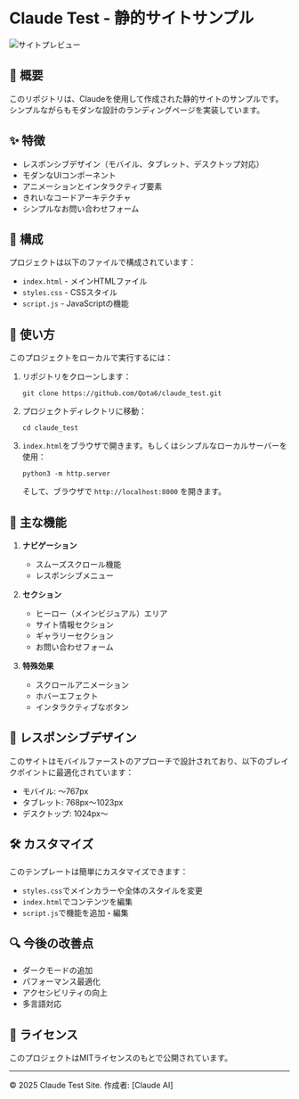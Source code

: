 # Claude Test - 静的サイトサンプル

![サイトプレビュー](https://api.placeholder.com/600x300)

## 🌟 概要

このリポジトリは、Claudeを使用して作成された静的サイトのサンプルです。シンプルながらもモダンな設計のランディングページを実装しています。

## ✨ 特徴

- レスポンシブデザイン（モバイル、タブレット、デスクトップ対応）
- モダンなUIコンポーネント
- アニメーションとインタラクティブ要素
- きれいなコードアーキテクチャ
- シンプルなお問い合わせフォーム

## 📁 構成

プロジェクトは以下のファイルで構成されています：

- `index.html` - メインHTMLファイル
- `styles.css` - CSSスタイル
- `script.js` - JavaScriptの機能

## 🚀 使い方

このプロジェクトをローカルで実行するには：

1. リポジトリをクローンします：
   ```
   git clone https://github.com/Qota6/claude_test.git
   ```

2. プロジェクトディレクトリに移動：
   ```
   cd claude_test
   ```

3. `index.html`をブラウザで開きます。もしくはシンプルなローカルサーバーを使用：
   ```
   python3 -m http.server
   ```
   そして、ブラウザで `http://localhost:8000` を開きます。

## 📝 主な機能

1. **ナビゲーション**
   - スムーズスクロール機能
   - レスポンシブメニュー

2. **セクション**
   - ヒーロー（メインビジュアル）エリア
   - サイト情報セクション
   - ギャラリーセクション
   - お問い合わせフォーム

3. **特殊効果**
   - スクロールアニメーション
   - ホバーエフェクト
   - インタラクティブなボタン

## 📱 レスポンシブデザイン

このサイトはモバイルファーストのアプローチで設計されており、以下のブレイクポイントに最適化されています：

- モバイル: 〜767px
- タブレット: 768px〜1023px
- デスクトップ: 1024px〜

## 🛠️ カスタマイズ

このテンプレートは簡単にカスタマイズできます：

- `styles.css`でメインカラーや全体のスタイルを変更
- `index.html`でコンテンツを編集
- `script.js`で機能を追加・編集

## 🔍 今後の改善点

- ダークモードの追加
- パフォーマンス最適化
- アクセシビリティの向上
- 多言語対応

## 📄 ライセンス

このプロジェクトはMITライセンスのもとで公開されています。

---

© 2025 Claude Test Site. 作成者: [Claude AI]